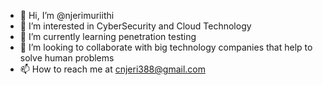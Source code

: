 - 👋 Hi, I’m @njerimuriithi
- 👀 I’m interested in CyberSecurity and Cloud Technology
- 🌱 I’m currently learning penetration testing
- 💞️ I’m looking to collaborate with big technology companies that help to solve human problems
- 📫 How to reach me at cnjeri388@gmail.com

<!---
njerimuriithi/njerimuriithi is a ✨ special ✨ repository because its `README.md` (this file) appears on your GitHub profile.
You can click the Preview link to take a look at your changes.
--->
